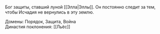 Бог защиты, ставший луной [[Элла|Эллы]]. Он постоянно следит за тем, чтобы Исчадия не вернулись в эту землю.

Домены: Порядок, Защита, Война<br>
Династия поклонения: [[Льёс]]